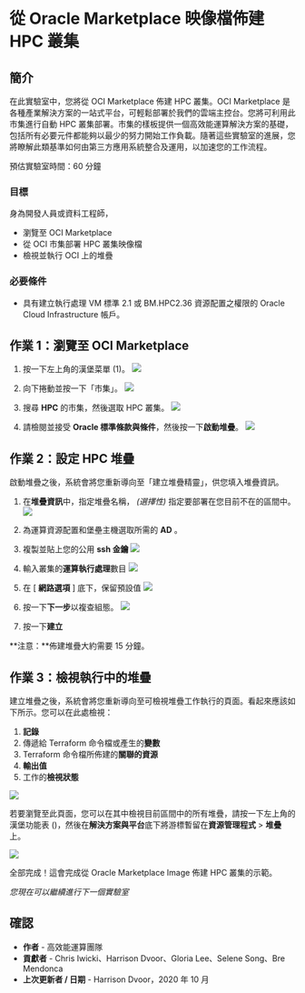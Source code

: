 # 從 Oracle Marketplace 映像檔佈建 HPC 叢集

## 簡介

在此實驗室中，您將從 OCI Marketplace 佈建 HPC 叢集。OCI Marketplace 是各種產業解決方案的一站式平台，可輕鬆部署於我們的雲端主控台。您將可利用此市集進行自動 HPC 叢集部署。市集的樣板提供一個高效能運算解決方案的基礎，包括所有必要元件都能夠以最少的努力開始工作負載。隨著這些實驗室的進展，您將瞭解此類基準如何由第三方應用系統整合及運用，以加速您的工作流程。

預估實驗室時間：60 分鐘

### 目標

身為開發人員或資料工程師，

*   瀏覽至 OCI Marketplace
*   從 OCI 市集部署 HPC 叢集映像檔
*   檢視並執行 OCI 上的堆疊

### 必要條件

*   具有建立執行處理 VM 標準 2.1 或 BM.HPC2.36 資源配置之權限的 Oracle Cloud Infrastructure 帳戶。

## 作業 1：瀏覽至 OCI Marketplace

1.  按一下左上角的漢堡菜單 (1)。 ![](./images/click_hamburger.png)
    
2.  向下捲動並按一下「市集」。 ![](./images/click_marketplace.png)
    
3.  搜尋 **HPC** 的市集，然後選取 HPC 叢集。 ![](./images/marketplace.png)
    
4.  請檢閱並接受 **Oracle 標準條款與條件**，然後按一下**啟動堆疊**。 ![](./images/launch_stack.png)
    

## 作業 2：設定 HPC 堆疊

啟動堆疊之後，系統會將您重新導向至「建立堆疊精靈」，供您填入堆疊資訊。

1.  在**堆疊資訊**中，指定堆疊名稱， _(選擇性)_ 指定要部署在您目前不在的區間中。 ![](./images/stack_p1.png)
    
2.  為運算資源配置和堡壘主機選取所需的 **AD** 。
    
3.  複製並貼上您的公用 **ssh 金鑰** ![](./images/stack_p2_1.png)
    
4.  輸入叢集的**運算執行處理**數目 ![](./images/stack_p2_2.png)
    
5.  在 \[ **網路選項** \] 底下，保留預設值 ![](./images/stack_p2_3.png)
    
6.  按一下**下一步**以複查組態。 ![](./images/stack_p3.png)
    
7.  按一下**建立**
    

**注意：**佈建堆疊大約需要 15 分鐘。

## 作業 3：檢視執行中的堆疊

建立堆疊之後，系統會將您重新導向至可檢視堆疊工作執行的頁面。看起來應該如下所示。您可以在此處檢視：

1.  **記錄**
2.  傳遞給 Terraform 命令檔或產生的**變數**
3.  Terraform 命令檔所佈建的**關聯的資源**
4.  **輸出值**
5.  工作的**檢視狀態**

![](./images/stack_detail_provisioning.png)

若要瀏覽至此頁面，您可以在其中檢視目前區間中的所有堆疊，請按一下左上角的漢堡功能表 ()，然後在**解決方案與平台**底下將游標暫留在**資源管理程式** > **堆疊**上。

![](./images/nav_resource_manager.png)

全部完成！這會完成從 Oracle Marketplace Image 佈建 HPC 叢集的示範。

_您現在可以繼續進行下一個實驗室_

## 確認

*   **作者** - 高效能運算團隊
*   **貢獻者** - Chris Iwicki、Harrison Dvoor、Gloria Lee、Selene Song、Bre Mendonca
*   **上次更新者 / 日期** - Harrison Dvoor，2020 年 10 月